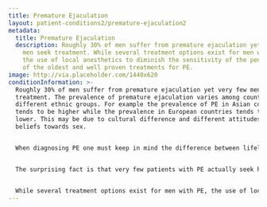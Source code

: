 ```yaml
---
title: Premature Ejaculation
layout: patient-conditions2/premature-ejaculation2
metadata:
  title: Premature Ejaculation
  description: Roughly 30% of men suffer from premature ejaculation yet very few
    men seek treatment. While several treatment options exist for men with PE,
    the use of local anesthetics to diminish the sensitivity of the penis is one
    of the oldest and well proven treatments for PE.
image: http://via.placeholder.com/1440x620
conditionInformation: >-
  Roughly 30% of men suffer from premature ejaculation yet very few men seek
  treatment. The prevalence of premature ejaculation varies among countries and
  different ethnic groups. For example the prevalence of PE in Asian countries
  tends to be higher while the prevalence in European countries tends to be
  lower. This may be due to cultural difference and different attitudes and
  beliefs towards sex.


  When diagnosing PE one must keep in mind the difference between lifelong PE and PE that was acquired later on in life. Usually lifelong PE is much more difficult to treat. There are believed to be 4 main causes for PE: biological factors, neurobiological factors, genetic causes, and psychological factors. Biological factors include a increased sensitivity of the head of the penis, inflammation of the prostate, chronic pelvic pain, thyroid problems, and certain drugs. Neurobiological factors include problems with neurotransmitters in the brain, such as with seratononin. There is now data to suggest that there may be a genetic component to PE. Finally psychological factors play a large role in the development of PE. These psychological factors are more common in acquired PE than lifelong PE. These factors include history of sexual abuse, impaired self body image, depression, performance anxiety, and problems with the relationship when it comes to intimacy. All 4 factors need to be considered when evaluating men with PE.


  The surprising fact is that very few patients with PE actually seek help. In fact only 9% of men with PE actually seek medical attention for their condition. The reason why most men do not seek treatment is because they are embarrassed or do not believe treatment will help. A recent study found that 91.5% of patients who did seek treatment for PE felt that the treatment was not effective. Furthermore, many physicians are also uncomfortable discussing PE with their patients. A recent survey found that 81.9% of patients had to initiate the conversation of PE because their physician would not initiate the discussion on PE.


  While several treatment options exist for men with PE, the use of local anesthetics to diminish the sensitivity of the penis is one of the oldest and well proven treatments for PE. Another commonly used therapy is anti-depressants. These are used off-label as they are not FDA approved to treat PE. While antidepressants are effective in treating PE, they need to be taken every day or at least 4-6 hours prior to intercourse. Antidepressants are also associated with systemic side effects such as reduced sexual desire, nausea, headache, dry mouth and weight gain. For these reasons, and to avoid the stigma of taking an antidepressant, many men chose not to take antidepressants to treat PE. Finally there is psychological counseling, or sex therapy, which is very effective in treating PE. This therapy focuses on teaching the man techniques, such as the squeeze technique or the start-stop technique, so that he can prolong his ejaculation. The goal of psychological counseling is to increase the man’s confidence, lower his performance anxiety, increase communication with his partner, and to help resolve any interpersonal problems that may have caused the PE. While sex therapy is effective, it requires a time commitment and dedication which many men find difficult to do.
---
```

